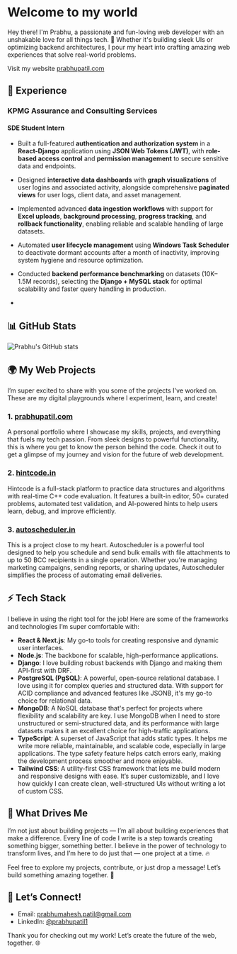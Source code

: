 # Welcome to my world

Hey there! I'm Prabhu, a passionate and fun-loving web developer with an unshakable love for all things tech. 🚀 Whether it's building sleek UIs or optimizing backend architectures, I pour my heart into crafting amazing web experiences that solve real-world problems.


Visit my website [prabhupatil.com](https://prabhupatil.com/)

## 💼 Experience

### KPMG Assurance and Consulting Services
#### SDE Student Intern

- Built a full-featured **authentication and authorization system** in a **React-Django** application using **JSON Web Tokens (JWT)**, with **role-based access control** and **permission management** to secure sensitive data and endpoints.
  
- Designed **interactive data dashboards** with **graph visualizations** of user logins and associated activity, alongside comprehensive **paginated views** for user logs, client data, and asset management.

- Implemented advanced **data ingestion workflows** with support for **Excel uploads**, **background processing**, **progress tracking**, and **rollback functionality**, enabling reliable and scalable handling of large datasets.

- Automated **user lifecycle management** using **Windows Task Scheduler** to deactivate dormant accounts after a month of inactivity, improving system hygiene and resource optimization.

- Conducted **backend performance benchmarking** on datasets (10K–1.5M records), selecting the **Django + MySQL stack** for optimal scalability and faster query handling in production.
- 
## 📊 GitHub Stats

![Prabhu's GitHub stats](https://github-readme-stats.vercel.app/api?username=prabhupatil1&show_icons=true&theme=radical)



## 🌍 My Web Projects

I’m super excited to share with you some of the projects I've worked on. These are my digital playgrounds where I experiment, learn, and create!

### 1. <a href="https://prabhupatil.com" target="_blank">**prabhupatil.com**</a>
A personal portfolio where I showcase my skills, projects, and everything that fuels my tech passion. From sleek designs to powerful functionality, this is where you get to know the person behind the code. Check it out to get a glimpse of my journey and vision for the future of web development.

### 2. [**hintcode.in**](https://hintcode.in)
Hintcode is a full-stack platform to practice data structures and algorithms with real-time C++ code evaluation. It features a built-in editor, 50+ curated problems, automated test validation, and AI-powered hints to help users learn, debug, and improve efficiently.

### 3. [**autoscheduler.in**](https://autoscheduler.in)
This is a project close to my heart. Autoscheduler is a powerful tool designed to help you schedule and send bulk emails with file attachments to up to 50 BCC recipients in a single operation. Whether you're managing marketing campaigns, sending reports, or sharing updates, Autoscheduler simplifies the process of automating email deliveries.

## ⚡ Tech Stack

I believe in using the right tool for the job! Here are some of the frameworks and technologies I’m super comfortable with:

- **React & Next.js**: My go-to tools for creating responsive and dynamic user interfaces.
- **Node.js**: The backbone for scalable, high-performance applications.
- **Django**: I love building robust backends with Django and making them API-first with DRF.
- **PostgreSQL (PgSQL)**: A powerful, open-source relational database. I love using it for complex queries and structured data. With support for ACID compliance and advanced features like JSONB, it's my go-to choice for relational data.
- **MongoDB**: A NoSQL database that's perfect for projects where flexibility and scalability are key. I use MongoDB when I need to store unstructured or semi-structured data, and its performance with large datasets makes it an excellent choice for high-traffic applications.
- **TypeScript**: A superset of JavaScript that adds static types. It helps me write more reliable, maintainable, and scalable code, especially in large applications. The type safety feature helps catch errors early, making the development process smoother and more enjoyable.
- **Tailwind CSS**: A utility-first CSS framework that lets me build modern and responsive designs with ease. It’s super customizable, and I love how quickly I can create clean, well-structured UIs without writing a lot of custom CSS.



## 🎯 What Drives Me

I’m not just about building projects — I’m all about building experiences that make a difference. Every line of code I write is a step towards creating something bigger, something better. I believe in the power of technology to transform lives, and I’m here to do just that — one project at a time. 🔥

Feel free to explore my projects, contribute, or just drop a message! Let’s build something amazing together. 🚀

## 🔧 Let’s Connect!

- Email: [prabhumahesh.patil@gmail.com](mailto:prabhumahesh.patil@gmail.com)
- LinkedIn: [@prabhupatil1](https://www.linkedin.com/in/prabhupatil1/)

Thank you for checking out my work! Let’s create the future of the web, together. 🌐
